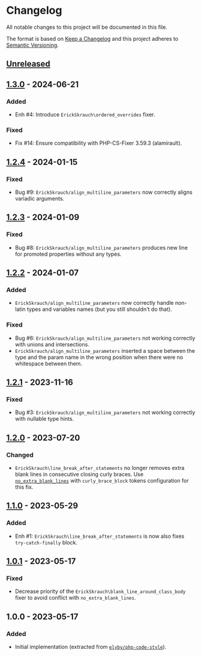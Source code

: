 # Changelog
All notable changes to this project will be documented in this file.

The format is based on [Keep a Changelog](http://keepachangelog.com/en/1.0.0/)
and this project adheres to [Semantic Versioning](http://semver.org/spec/v2.0.0.html).

## [Unreleased]

## [1.3.0] - 2024-06-21
### Added
- Enh #4: Introduce `ErickSkrauch\ordered_overrides` fixer.

### Fixed
- Fix #14: Ensure compatibility with PHP-CS-Fixer 3.59.3 (alamirault).

## [1.2.4] - 2024-01-15
### Fixed
- Bug #9: `ErickSkrauch/align_multiline_parameters` now correctly aligns variadic arguments.

## [1.2.3] - 2024-01-09
### Fixed
- Bug #8: `ErickSkrauch/align_multiline_parameters` produces new line for promoted properties without any types.

## [1.2.2] - 2024-01-07
### Added
- `ErickSkrauch/align_multiline_parameters` now correctly handle non-latin types and variables names (but you still shouldn't do that).

### Fixed
- Bug #6: `ErickSkrauch/align_multiline_parameters` not working correctly with unions and intersections.
- `ErickSkrauch/align_multiline_parameters` inserted a space between the type and the param name in the wrong position when there were no whitespace between them.

## [1.2.1] - 2023-11-16
### Fixed
- Bug #3: `ErickSkrauch/align_multiline_parameters` not working correctly with nullable type hints.

## [1.2.0] - 2023-07-20
### Changed
- `ErickSkrauch\line_break_after_statements` no longer removes extra blank lines in consecutive closing curly braces. Use [`no_extra_blank_lines`](https://github.com/PHP-CS-Fixer/PHP-CS-Fixer/blob/master/doc/rules/whitespace/no_extra_blank_lines.rst) with `curly_brace_block` tokens configuration for this fix.

## [1.1.0] - 2023-05-29
### Added
- Enh #1: `ErickSkrauch\line_break_after_statements` is now also fixes `try-catch-finally` block.

## [1.0.1] - 2023-05-17
### Fixed
- Decrease priority of the `ErickSkrauch\blank_line_around_class_body` fixer to avoid conflict with `no_extra_blank_lines`.

## 1.0.0 - 2023-05-17
### Added
- Initial implementation (extracted from [`elyby/php-code-style`](https://github.com/elyby/php-code-style/tree/0.5.0)).

[Unreleased]: https://github.com/erickskrauch/php-cs-fixer-custom-fixers/compare/1.3.0...HEAD
[1.3.0]: https://github.com/erickskrauch/php-cs-fixer-custom-fixers/compare/1.3.0...1.2.4
[1.2.4]: https://github.com/erickskrauch/php-cs-fixer-custom-fixers/compare/1.2.3...1.2.4
[1.2.3]: https://github.com/erickskrauch/php-cs-fixer-custom-fixers/compare/1.2.2...1.2.3
[1.2.2]: https://github.com/erickskrauch/php-cs-fixer-custom-fixers/compare/1.2.1...1.2.2
[1.2.1]: https://github.com/erickskrauch/php-cs-fixer-custom-fixers/compare/1.2.0...1.2.1
[1.2.0]: https://github.com/erickskrauch/php-cs-fixer-custom-fixers/compare/1.1.0...1.2.0
[1.1.0]: https://github.com/erickskrauch/php-cs-fixer-custom-fixers/compare/1.0.1...1.1.0
[1.0.1]: https://github.com/erickskrauch/php-cs-fixer-custom-fixers/compare/1.0.0...1.0.1
